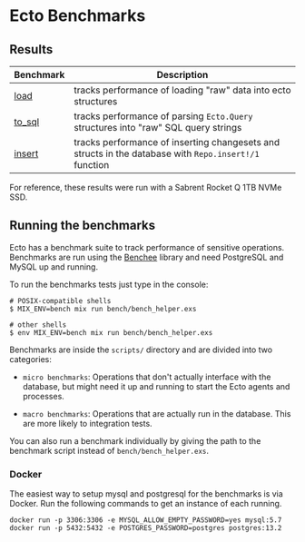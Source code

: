 # Ecto Benchmarks

## Results

| Benchmark | Description |
| --------- | ------------ |
| [load](results/load.md) | tracks performance of loading "raw" data into ecto structures |
| [to_sql](results/to_sql.md) | tracks performance of parsing `Ecto.Query` structures into "raw" SQL query strings |
| [insert](results/insert.md) |  tracks performance of inserting changesets and structs in the database with `Repo.insert!/1` function |

For reference, these results were run with a Sabrent Rocket Q 1TB NVMe SSD.

## Running the benchmarks

Ecto has a benchmark suite to track performance of sensitive operations. Benchmarks
are run using the [Benchee](https://github.com/PragTob/benchee) library and
need PostgreSQL and MySQL up and running.

To run the benchmarks tests just type in the console:

```
# POSIX-compatible shells
$ MIX_ENV=bench mix run bench/bench_helper.exs
```

```
# other shells
$ env MIX_ENV=bench mix run bench/bench_helper.exs
```

Benchmarks are inside the `scripts/` directory and are divided into two
categories:

* `micro benchmarks`: Operations that don't actually interface with the database,
but might need it up and running to start the Ecto agents and processes.

* `macro benchmarks`: Operations that are actually run in the database. This are
more likely to integration tests.

You can also run a benchmark individually by giving the path to the benchmark
script instead of `bench/bench_helper.exs`.

### Docker
The easiest way to setup mysql and postgresql for the benchmarks is via Docker. Run the following commands to get an instance of each running.

```
docker run -p 3306:3306 -e MYSQL_ALLOW_EMPTY_PASSWORD=yes mysql:5.7
docker run -p 5432:5432 -e POSTGRES_PASSWORD=postgres postgres:13.2
```
